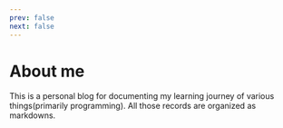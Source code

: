 ```yaml
---
prev: false
next: false
---
```


# About me

This is a personal blog for documenting my learning journey of various things(primarily programming).
All those records are organized as markdowns.
